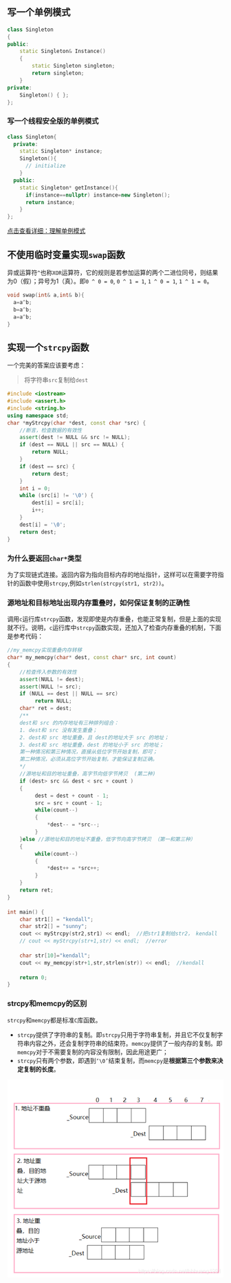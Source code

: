 ## 写一个单例模式

```cpp
class Singleton
{
public:
    static Singleton& Instance()
    {
        static Singleton singleton;
        return singleton;
    }
private:
    Singleton() { };
};
```

### 写一个线程安全版的单例模式

```cpp
class Singleton{
  private:
    static Singleton* instance;
    Singleton(){
      // initialize
    }
  public:
    static Singleton* getInstance(){
      if(instance==nullptr) instance=new Singleton();
      return instance;
    }
};
```
[点击查看详细：理解单例模式](/C++随记/06C++单例模式.md)

## 不使用临时变量实现`swap`函数

异或运算符`^`也称`XOR`运算符，它的规则是若参加运算的两个二进位同号，则结果为0（假）；异号为1（真）。即`0 ^ 0 = 0`, `0 ^ 1 = 1`, `1 ^ 0 = 1`, `1 ^ 1 = 0`。

```cpp
void swap(int& a,int& b){
  a=a^b;
  b=a^b;
  a=a^b;
}
```

## 实现一个`strcpy`函数

一个完美的答案应该要考虑：

> 将字符串`src`复制给`dest`

```cpp
#include <iostream>
#include <assert.h>
#include <string.h>
using namespace std;
char *myStrcpy(char *dest, const char *src) {
    //断言，检查数据的有效性
    assert(dest != NULL && src != NULL);
    if (dest == NULL || src == NULL) {
        return NULL;
    }
    if (dest == src) {
        return dest;
    }
    int i = 0;
    while (src[i] != '\0') {
        dest[i] = src[i];
        i++;
    }
    dest[i] = '\0';
    return dest;
}
```


### 为什么要返回`char*`类型
为了实现链式连接。返回内容为指向目标内存的地址指针，这样可以在需要字符指针的函数中使用`strcpy`,例如`strlen(strcpy(str1, str2))`。

### 源地址和目标地址出现内存重叠时，如何保证复制的正确性

调用`c`运行库`strcpy`函数，发现即使是内存重叠，也能正常复制，但是上面的实现就不行。说明，`c`运行库中`strcpy`函数实现，还加入了检查内存重叠的机制，下面是参考代码：

```cpp
//my_memcpy实现重叠内存转移
char* my_memcpy(char* dest, const char* src, int count)
{
    //检查传入参数的有效性
    assert(NULL != dest);
    assert(NULL != src);
    if (NULL == dest || NULL == src)
         return NULL;
    char* ret = dest;
    /**
    dest和 src 的内存地址有三种排列组合：
    1. dest和 src 没有发生重叠；
    2. dest和 src 地址重叠，且 dest的地址大于 src 的地址；
    3. dest和 src 地址重叠，dest 的地址小于 src 的地址；
    第一种情况和第三种情况，直接从低位字节开始复制，即可；
    第二种情况，必须从高位字节开始复制，才能保证复制正确。
    */
    //源地址和目的地址重叠，高字节向低字节拷贝  (第二种)
    if (dest> src && dest < src + count )
    {
         dest = dest + count - 1;
         src = src + count - 1;
         while(count--)
         {
             *dest-- = *src--;
         }
    }else //源地址和目的地址不重叠，低字节向高字节拷贝 （第一和第三种）
    {
         while(count--)
         {
             *dest++ = *src++;
         }
    }
    return ret;
}

int main() {
    char str1[] = "kendall";
    char str2[] = "sunny";
    cout << myStrcpy(str2,str1) << endl;  //把str1复制给str2， kendall
    // cout << myStrcpy(str+1,str) << endl;  //error

    char str[10]="kendall"; 
    cout << my_memcpy(str+1,str,strlen(str)) << endl;  //kendall

    return 0;
}
```

### strcpy和memcpy的区别

`strcpy`和`memcpy`都是标准`C`库函数。

- `strcpy`提供了字符串的复制。即`strcpy`只用于字符串复制，并且它不仅复制字符串内容之外，还会复制字符串的结束符。`memcpy`提供了一般内存的复制。即`memcpy`对于不需要复制的内容没有限制，因此用途更广；
- `strcpy`只有两个参数，即遇到`‘\0’`结束复制，而`memcpy`是**根据第三个参数来决定复制的长度**。

![](./img/一点算法/strcpy-01.png)